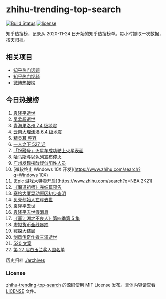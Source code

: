 # zhihu-trending-top-search

[![Build Status](https://github.com/justjavac/zhihu-trending-top-search/workflows/ci/badge.svg?branch=main)](https://github.com/justjavac/zhihu-trending-top-search/actions)
[![license](https://img.shields.io/github/license/justjavac/zhihu-trending-top-search)](https://github.com/justjavac/zhihu-trending-top-search/blob/main/LICENSE)

知乎热搜榜，记录从 2020-11-24 日开始的知乎热搜榜单。每小时抓取一次数据，按天[归档](./archives)。

## 相关项目

- [知乎热门话题](https://github.com/justjavac/zhihu-trending-hot-questions)
- [知乎热门视频](https://github.com/justjavac/zhihu-trending-hot-video)
- [微博热搜榜](https://github.com/justjavac/weibo-trending-hot-search)

## 今日热搜榜

<!-- BEGIN -->
<!-- 最后更新时间 Sat May 22 2021 21:21:18 GMT+0800 (China Standard Time) -->

1. [袁隆平逝世](https://www.zhihu.com/search?q=袁隆平)
2. [吴孟超逝世](https://www.zhihu.com/search?q=吴孟超)
3. [青海果洛州 7.4 级地震](https://www.zhihu.com/search?q=青海地震)
4. [云南大理漾濞 6.4 级地震](https://www.zhihu.com/search?q=云南地震)
5. [精灵耳 整容](https://www.zhihu.com/search?q=精灵耳)
6. [一人之下 527 话](https://www.zhihu.com/search?q=一人之下)
7. [「祝融号」火星车成功驶上火星表面](https://www.zhihu.com/search?q=祝融号)
8. [哈马斯与以色列宣布停火](https://www.zhihu.com/search?q=以色列哈马斯)
9. [广州发现核酸疑似阳性人员](https://www.zhihu.com/search?q=广州核酸疑似阳性)
10. [微软终止 Windows 10X 开发](https://www.zhihu.com/search?q=Windows 10X)
11. [Epic 游戏大特卖开启](https://www.zhihu.com/search?q=NBA 2K21)
12. [《魔道祖师》完结篇预告](https://www.zhihu.com/search?q=魔道祖师)
13. [赛格大厦晃动原因初步查明](https://www.zhihu.com/search?q=赛格大厦)
14. [贝壳创始人左晖去世](https://www.zhihu.com/search?q=贝壳创始人去世)
15. [袁隆平去世](https://www.zhihu.com/search?q=袁隆平)
16. [袁隆平去世假消息](https://www.zhihu.com/search?q=袁隆平)
17. [《画江湖之不良人》第四季第 5 集](https://www.zhihu.com/search?q=画江湖之不良人第四季)
18. [虚拟货币全线暴跌](https://www.zhihu.com/search?q=币圈崩盘)
19. [窥探大结局](https://www.zhihu.com/search?q=窥探)
20. [剑风传奇作者三浦逝世](https://www.zhihu.com/search?q=剑风传奇)
21. [520 文案](https://www.zhihu.com/search?q=520文案)
22. [第 27 届白玉兰奖入围名单](https://www.zhihu.com/search?q=白玉兰奖)

<!-- END -->

历史归档 [./archives](./archives)

### License

[zhihu-trending-top-search](https://github.com/justjavac/zhihu-trending-top-search)
的源码使用 MIT License 发布。具体内容请查看 [LICENSE](./LICENSE) 文件。
